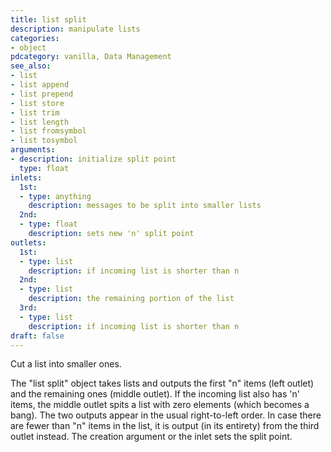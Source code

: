 ```yaml
---
title: list split
description: manipulate lists
categories:
- object
pdcategory: vanilla, Data Management
see_also:
- list
- list append
- list prepend
- list store
- list trim
- list length
- list fromsymbol
- list tosymbol
arguments:
- description: initialize split point
  type: float
inlets:
  1st:
  - type: anything
    description: messages to be split into smaller lists
  2nd:
  - type: float
    description: sets new 'n' split point
outlets:
  1st:
  - type: list
    description: if incoming list is shorter than n
  2nd:
  - type: list
    description: the remaining portion of the list
  3rd:
  - type: list
    description: if incoming list is shorter than n
draft: false
---
```

Cut a list into smaller ones.

The "list split" object takes lists and outputs the first "n" items (left outlet) and the remaining ones (middle outlet). If the incoming list also has 'n' items, the middle outlet spits a list with zero elements (which becomes a bang). The two outputs appear in the usual right-to-left order. In case there are fewer than "n" items in the list, it is output (in its entirety) from the third outlet instead. The creation argument or the inlet sets the split point.
